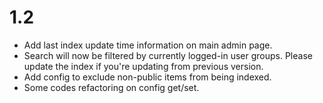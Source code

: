 # 1.2

- Add last index update time information on main admin page.
- Search will now be filtered by currently logged-in user groups. Please update the index if you're updating from previous version.
- Add config to exclude non-public items from being indexed.
- Some codes refactoring on config get/set.

